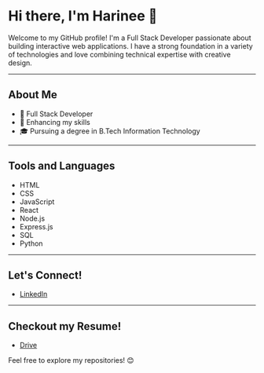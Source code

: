 # Hi there, I'm Harinee 👋

Welcome to my GitHub profile! I'm a Full Stack Developer passionate about building interactive web applications. I have a strong foundation in a variety of technologies and love combining technical expertise with creative design.

---

## About Me
- 💼 Full Stack Developer
- 🌱 Enhancing my skills
- 🎓 Pursuing a degree in B.Tech Information Technology

---

## Tools and Languages
- HTML
- CSS
- JavaScript
- React
- Node.js
- Express.js
- SQL
- Python

---

## Let's Connect!
- [LinkedIn](https://www.linkedin.com/in/harinee-shanmugam/)

---

## Checkout my Resume!
- [Drive](https://drive.google.com/file/d/1X6vh068bI7R06QbhKVUu1vtKCEC172jT/view)

Feel free to explore my repositories! 😊
